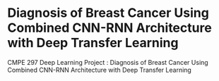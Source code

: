 #  Diagnosis of Breast Cancer Using Combined CNN-RNN Architecture with Deep Transfer Learning

CMPE 297 Deep Learning Project : Diagnosis of Breast Cancer Using Combined CNN-RNN Architecture with Deep Transfer Learning
